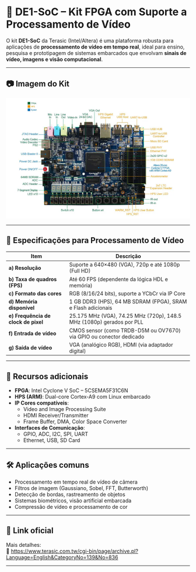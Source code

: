 # 🎥 DE1-SoC – Kit FPGA com Suporte a Processamento de Vídeo

O kit **DE1-SoC** da Terasic (Intel/Altera) é uma plataforma robusta para aplicações de **processamento de vídeo em tempo real**, ideal para ensino, pesquisa e prototipagem de sistemas embarcados que envolvam **sinais de vídeo, imagens e visão computacional**.

---

## 📷 Imagem do Kit

![DE1-SoC Kit](images/DE1-SoC.png)

---

## 🎯 Especificações para Processamento de Vídeo

| Item                             | Descrição                                                                 |
|----------------------------------|---------------------------------------------------------------------------|
| **a) Resolução**                 | Suporte a 640×480 (VGA), 720p e até 1080p (Full HD)                       |
| **b) Taxa de quadros (FPS)**     | Até 60 FPS (dependente da lógica HDL e memória)                          |
| **c) Formato das cores**         | RGB (8/16/24 bits), suporte a YCbCr via IP Core                          |
| **d) Memória disponível**        | 1 GB DDR3 (HPS), 64 MB SDRAM (FPGA), SRAM e Flash adicionais             |
| **e) Frequência de clock de pixel** | 25.175 MHz (VGA), 74.25 MHz (720p), 148.5 MHz (1080p) gerados por PLL    |
| **f) Entrada de vídeo**          | CMOS sensor (como TRDB-D5M ou OV7670) via GPIO ou conector dedicado     |
| **g) Saída de vídeo**            | VGA (analógico RGB), HDMI (via adaptador digital)                        |

---

## 🧠 Recursos adicionais

- **FPGA**: Intel Cyclone V SoC – 5CSEMA5F31C6N
- **HPS (ARM)**: Dual-core Cortex-A9 com Linux embarcado
- **IP Cores compatíveis**:
  - Video and Image Processing Suite
  - HDMI Receiver/Transmitter
  - Frame Buffer, DMA, Color Space Converter
- **Interfaces de Comunicação**:
  - GPIO, ADC, I2C, SPI, UART
  - Ethernet, USB, SD Card

---

## 🛠 Aplicações comuns

- Processamento em tempo real de vídeo de câmera
- Filtros de imagem (Gaussiano, Sobel, FFT, Butterworth)
- Detecção de bordas, rastreamento de objetos
- Sistemas biométricos, visão artificial embarcada
- Compressão de vídeo e processamento de cor

---

## 📎 Link oficial

Mais detalhes:  
🔗 https://www.terasic.com.tw/cgi-bin/page/archive.pl?Language=English&CategoryNo=139&No=836

---